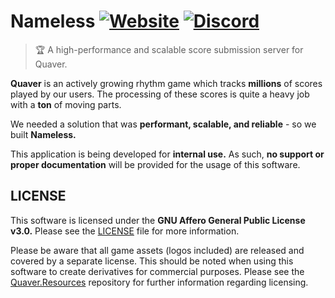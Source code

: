 # Nameless [![Website](https://img.shields.io/badge/Website-Visit-Green.svg)](https://quavergame.com) [![Discord](https://discordapp.com/api/guilds/354206121386573824/widget.png?style=shield)](https://discord.gg/nJa8VFr)


> 🏆 A high-performance and scalable score submission server for Quaver.

**Quaver** is an actively growing rhythm game which tracks **millions** of scores played by our users. The processing of these scores is quite a heavy job with a **ton** of moving parts. 

We needed a solution that was **performant, scalable, and reliable** - so we built **Nameless.**

This application is being developed for **internal use.** As such, **no support or proper documentation** will be provided for the usage of this software.

## LICENSE

This software is licensed under the **GNU Affero General Public License v3.0.** Please see the [LICENSE](https://github.com/Quaver/Nameless/blob/main/LICENSE) file for more information.

Please be aware that all game assets (logos included) are released and covered by a separate license. This should be noted when using this software to create derivatives for commercial purposes. Please see the [Quaver.Resources](https://github.com/Quaver/Quaver.Resources) repository for further information regarding licensing.
